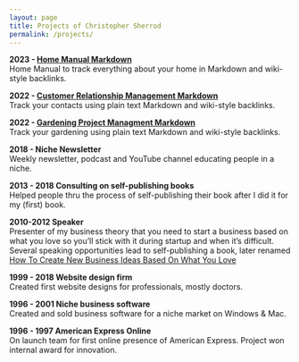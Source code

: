 ```yaml
---
layout: page
title: Projects of Christopher Sherrod
permalink: /projects/
---
```

**2023 - [Home Manual Markdown](https://github.com/CLSherrod/home-manual-markdown)**<br>
Home Manual to track everything about your home in Markdown and wiki-style backlinks.

**2022 - [Customer Relationship Management Markdown](https://github.com/CLSherrod/crm-markdown)**<br>
Track your contacts using plain text Markdown and wiki-style backlinks.

**2022 - [Gardening Project Managment Markdown](https://github.com/CLSherrod/gardening-markdown)**<br>
Track your gardening using plain text Markdown and wiki-style backlinks.

**2018 - Niche Newsletter**<br>
Weekly newsletter, podcast and YouTube channel educating people in a niche.

**2013 - 2018 Consulting on self-publishing books**<br>
Helped people thru the process of self-publishing their book after I did it for my (first) book.

**2010-2012 Speaker**<br>
Presenter of my business theory that you need to start a business based on what you love so you’ll stick with it during startup and when it’s difficult. Several speaking opportunities lead to self-publishing a book, later renamed [How To Create New Business Ideas Based On What You Love](https://christophersherrod.com/2020/12/02/business-ideas.html)

**1999 - 2018 Website design firm**<br>
Created first website designs for professionals, mostly doctors.

**1996 - 2001 Niche business software**<br>
Created and sold business software for a niche market on Windows & Mac.

**1996 - 1997 American Express Online**<br>
On launch team for first online presence of American Express. Project won internal award for innovation.